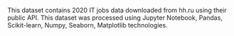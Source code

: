 This dataset contains 2020 IT jobs data downloaded from hh.ru using their public API. 
This dataset was processed using Jupyter Notebook, Pandas, Scikit-learn, Numpy, Seaborn, Matplotlib technologies.
